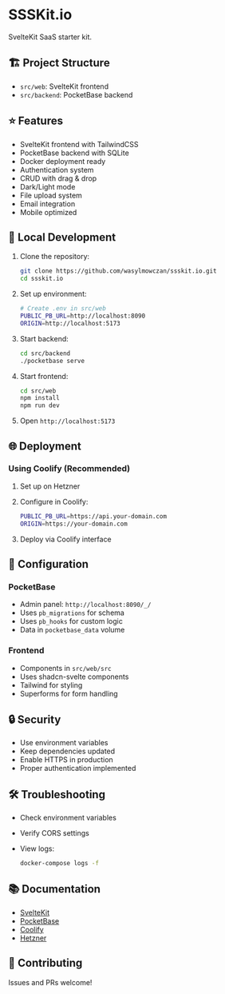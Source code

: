 # SSSKit.io

SvelteKit SaaS starter kit.

## 🏗 Project Structure

- `src/web`: SvelteKit frontend
- `src/backend`: PocketBase backend

## ⭐️ Features

- SvelteKit frontend with TailwindCSS
- PocketBase backend with SQLite
- Docker deployment ready
- Authentication system
- CRUD with drag & drop
- Dark/Light mode
- File upload system
- Email integration
- Mobile optimized

## 🚀 Local Development

1. Clone the repository:

   ```bash
   git clone https://github.com/wasylmowczan/ssskit.io.git
   cd ssskit.io
   ```

2. Set up environment:

   ```bash
   # Create .env in src/web
   PUBLIC_PB_URL=http://localhost:8090
   ORIGIN=http://localhost:5173
   ```

3. Start backend:

   ```bash
   cd src/backend
   ./pocketbase serve
   ```

4. Start frontend:

   ```bash
   cd src/web
   npm install
   npm run dev
   ```

5. Open `http://localhost:5173`

## 🌐 Deployment

### Using Coolify (Recommended)

1. Set up on Hetzner
2. Configure in Coolify:

   ```bash
   PUBLIC_PB_URL=https://api.your-domain.com
   ORIGIN=https://your-domain.com
   ```

3. Deploy via Coolify interface

## 🔧 Configuration

### PocketBase

- Admin panel: `http://localhost:8090/_/`
- Uses `pb_migrations` for schema
- Uses `pb_hooks` for custom logic
- Data in `pocketbase_data` volume

### Frontend

- Components in `src/web/src`
- Uses shadcn-svelte components
- Tailwind for styling
- Superforms for form handling

## 🔒 Security

- Use environment variables
- Keep dependencies updated
- Enable HTTPS in production
- Proper authentication implemented

## 🛠 Troubleshooting

- Check environment variables
- Verify CORS settings
- View logs:

  ```bash
  docker-compose logs -f
  ```

## 📚 Documentation

- [SvelteKit](https://kit.svelte.dev/docs)
- [PocketBase](https://pocketbase.io/docs/)
- [Coolify](https://coolify.io/docs)
- [Hetzner](https://docs.hetzner.com/)

## 💖 Contributing

Issues and PRs welcome!
